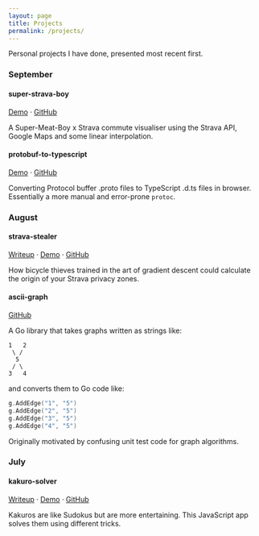 ```yaml
---
layout: page
title: Projects
permalink: /projects/
---
```


Personal projects I have done, presented most recent first.

### September

#### super-strava-boy

[Demo](https://geotho.github.io/super-strava-boy) ·
[GitHub](https://github.com/geotho/super-strava-boy)

A Super-Meat-Boy x Strava commute visualiser using the Strava API, Google Maps and some linear interpolation.

#### protobuf-to-typescript

[Demo](http://geotho.github.io/protobuf-to-typescript) ·
[GitHub](https://github.com/geotho/protobuf-to-typescript)

Converting Protocol buffer .proto files to TypeScript .d.ts files in browser. Essentially a more manual and error-prone `protoc`.

### August

#### strava-stealer

[Writeup](http://geotho.github.io/2016/09/04/recovering-privacy-zones-strava.html) ·
[Demo](http://geotho.github.io/strava-stealer) ·
[GitHub](https://github.com/geotho/strava-stealer)

How bicycle thieves trained in the art of gradient descent could calculate the origin of your Strava privacy zones.

#### ascii-graph

[GitHub](https://github.com/geotho/ascii-graph)

A Go library that takes graphs written as strings like:

```
1   2
 \ /
  5
 / \
3   4
```

and converts them to Go code like:

```go
g.AddEdge("1", "5")
g.AddEdge("2", "5")
g.AddEdge("3", "5")
g.AddEdge("4", "5")
```

Originally motivated by confusing unit test code for graph algorithms.

### July

#### kakuro-solver

[Writeup](http://geotho.github.io/code/2016/07/07/kakuro-solving.html) ·
[Demo](http://geotho.github.io/kakuro-solver) ·
[GitHub](https://github.com/geotho/kakuro-solver)

Kakuros are like Sudokus but are more entertaining. This JavaScript app solves them using different tricks.
